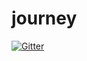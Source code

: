 # journey

[![Gitter](https://badges.gitter.im/MagenTys/journey.svg)](https://gitter.im/MagenTys/journey?utm_source=badge&utm_medium=badge&utm_campaign=pr-badge&utm_content=badge)